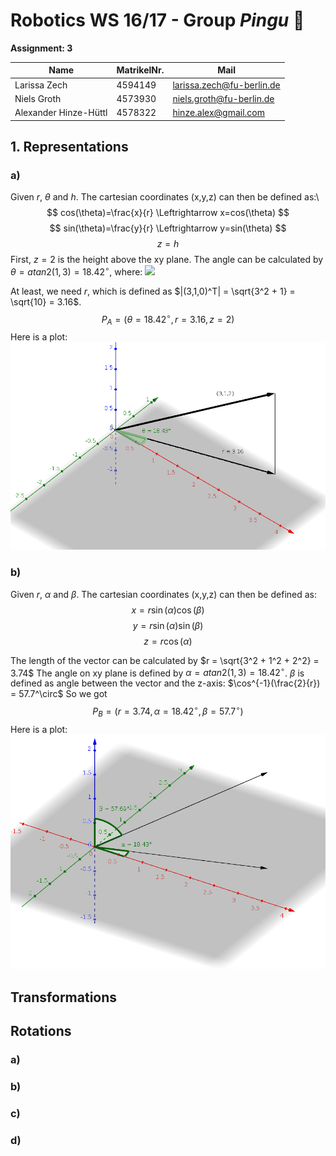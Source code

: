 # Robotics WS 16/17 - Group _Pingu_ 🐧

__Assignment: 3__

|  Name                      | MatrikelNr.   | Mail                       |
|----------------------------|---------------|----------------------------|
| Larissa Zech               | 4594149       | larissa.zech@fu-berlin.de  |
| Niels Groth                | 4573930       | niels.groth@fu-berlin.de   |
| Alexander Hinze-Hüttl      | 4578322       | hinze.alex@gmail.com       |

## 1. Representations

### a)
Given $r$, $\theta$ and $h$. The cartesian coordinates (x,y,z) can then be defined as:\\
$$
cos(\theta)=\frac{x}{r} \Leftrightarrow x=cos(\theta)
$$
$$
sin(\theta)=\frac{y}{r} \Leftrightarrow y=sin(\theta)
$$
$$
z=h
$$
First, $z=2$ is the height above the xy plane. The angle can be calculated by
$\theta = atan2(1,3 ) = 18.42^\circ$, where:
 ![](https://wikimedia.org/api/rest_v1/media/math/render/svg/174e1931034cc4c35aaedfdb2a3cd06c9247d850)

At least, we need $r$, which is defined as $|(3,1,0)^T| = \sqrt{3^2 + 1} = \sqrt{10} = 3.16$.
$$
P_A = (\theta = 18.42^\circ , r = 3.16 , z=2)
$$
Here is a plot:
![](img3.png)

### b)
Given $r$, $\alpha$ and $\beta$. The cartesian coordinates (x,y,z) can then be defined as:
$$
x=r\sin(\alpha)\cos(\beta)
$$
$$
y=r\sin(\alpha)\sin(\beta)
$$
$$
z=r\cos(\alpha)
$$

The length of the vector can be calculated by $r = \sqrt{3^2 + 1^2 + 2^2} = 3.74$
The angle on xy plane is defined by $\alpha = atan2(1,3) = 18.42^\circ$.
$\beta$ is defined as angle between the vector and the z-axis: $\cos^{-1}(\frac{2}{r}) = 57.7^\circ$
So we got $$P_B = (r=3.74, \alpha = 18.42^\circ, \beta = 57.7^\circ) $$
Here is a plot:
![](img4.png)


## Transformations

## Rotations
### a)

### b)

### c)

### d)
